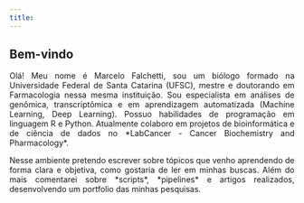 ```yaml
---
title:  
---
```


## Bem-vindo


<p style="text-align: justify;">
Olá! Meu nome é Marcelo Falchetti, sou um biólogo formado na Universidade Federal de Santa Catarina (UFSC), mestre e doutorando em Farmacologia nessa mesma instituição. Sou especialista em análises de genômica, transcriptômica e em aprendizagem automatizada (Machine Learning, Deep Learning). Possuo habilidades de programação em linguagem R e Python. Atualmente colaboro em projetos de bioinformática e de ciência de dados no *LabCancer - Cancer Biochemistry and Pharmacology*.
</p>


<p style="text-align: justify;">
Nesse ambiente pretendo escrever sobre tópicos que venho aprendendo de forma clara e objetiva, como gostaria de ler em minhas buscas. Além do mais comentarei sobre *scripts*, *pipelines* e artigos realizados, desenvolvendo um portfolio das minhas pesquisas. 
</p>
